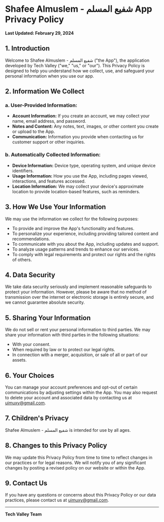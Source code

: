 # Shafee Almuslem - شفيع المسلم App Privacy Policy

**Last Updated: February 29, 2024**

## 1. Introduction

Welcome to Shafee Almuslem - شفيع المسلم ("the App"), the application developed by Tech Valley ("we," "us," or "our"). This Privacy Policy is designed to help you understand how we collect, use, and safeguard your personal information when you use our app.

## 2. Information We Collect

### a. User-Provided Information:

- **Account Information:** If you create an account, we may collect your name, email address, and password.
- **Notes and Content:** Any notes, text, images, or other content you create or upload to the App.
- **Communication:** Information you provide when contacting us for customer support or other inquiries.

### b. Automatically Collected Information:

- **Device Information:** Device type, operating system, and unique device identifiers.
- **Usage Information:** How you use the App, including pages viewed, interactions, and features accessed.
- **Location Information:** We may collect your device's approximate location to provide location-based features, such as reminders.

## 3. How We Use Your Information

We may use the information we collect for the following purposes:

- To provide and improve the App's functionality and features.
- To personalize your experience, including providing tailored content and recommendations.
- To communicate with you about the App, including updates and support.
- To analyze usage patterns and trends to enhance our services.
- To comply with legal requirements and protect our rights and the rights of others.

## 4. Data Security

We take data security seriously and implement reasonable safeguards to protect your information. However, please be aware that no method of transmission over the internet or electronic storage is entirely secure, and we cannot guarantee absolute security.

## 5. Sharing Your Information

We do not sell or rent your personal information to third parties. We may share your information with third parties in the following situations:

- With your consent.
- When required by law or to protect our legal rights.
- In connection with a merger, acquisition, or sale of all or part of our assets.

## 6. Your Choices

You can manage your account preferences and opt-out of certain communications by adjusting settings within the App. You may also request to delete your account and associated data by contacting us at [uimuxy@gmail.com](mailto:uimuxy@gmail.com).

## 7. Children's Privacy

Shafee Almuslem - شفيع المسلم is intended for use by all ages.

## 8. Changes to this Privacy Policy

We may update this Privacy Policy from time to time to reflect changes in our practices or for legal reasons. We will notify you of any significant changes by posting a revised policy on our website or within the App.

## 9. Contact Us

If you have any questions or concerns about this Privacy Policy or our data practices, please contact us at [uimuxy@gmail.com](mailto:uimuxy@gmail.com).

---

**Tech Valley Team**
